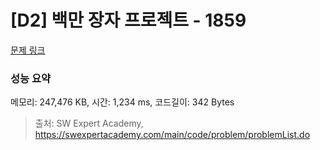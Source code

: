# [D2] 백만 장자 프로젝트 - 1859 

[문제 링크](https://swexpertacademy.com/main/code/problem/problemDetail.do?contestProbId=AV5LrsUaDxcDFAXc) 

### 성능 요약

메모리: 247,476 KB, 시간: 1,234 ms, 코드길이: 342 Bytes



> 출처: SW Expert Academy, https://swexpertacademy.com/main/code/problem/problemList.do